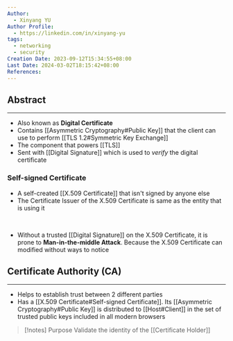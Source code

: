 ```yaml
---
Author:
  - Xinyang YU
Author Profile:
  - https://linkedin.com/in/xinyang-yu
tags:
  - networking
  - security
Creation Date: 2023-09-12T15:34:55+08:00
Last Date: 2024-03-02T18:15:42+08:00
References: 
---
```

## Abstract
---
- Also known as **Digital Certificate**
- Contains [[Asymmetric Cryptography#Public Key]] that the client can use to perform [[TLS 1.2#Symmetric Key Exchange]]
- The component that powers [[TLS]]
- Sent with [[Digital Signature]] which is used to *verify* the digital certificate


### Self-signed Certificate
- A self-created [[X.509 Certificate]] that isn't signed by anyone else
- The Certificate Issuer of the X.509 Certificate is same as the entity that is using it
</br>

- Without a trusted [[Digital Signature]] on the X.509 Certificate, it is prone to **Man-in-the-middle Attack**. Because the X.509 Certificate can modified without ways to notice


## Certificate Authority (CA)
---
- Helps to establish trust between 2 different parties
- Has a [[X.509 Certificate#Self-signed Certificate]]. Its [[Asymmetric Cryptography#Public Key]] is distributed to [[Host#Client]] in the set of trusted public keys included in all modern browsers

>[!notes] Purpose
> Validate the identity of the [[Certificate Holder]]